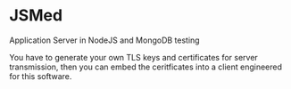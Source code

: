 # JSMed
Application Server in NodeJS and MongoDB testing

You have to generate your own TLS keys and certificates for server transmission, then you can embed the ceritficates into a client engineered for this software.
